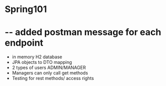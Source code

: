 # Spring101

# -- added postman message for each endpoint

- in memory H2 database
- JPA objects to DTO mapping
- 2 types of users ADMIN/MANAGER
- Managers can only call get methods
- Testing for rest methods/ access rights